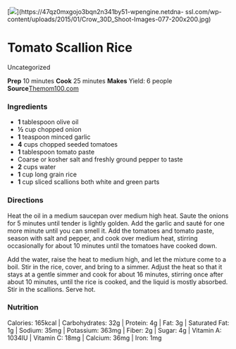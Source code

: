 ﻿

[![](../Images/0c83f206-99a9-4927-b94b-02ad284c7935.jpg)](https://47qz0mxgojo3bqn2n341by51-wpengine.netdna-
ssl.com/wp-content/uploads/2015/01/Crow_30D_Shoot-Images-077-200x200.jpg)

#  Tomato Scallion Rice

Uncategorized

 **Prep** 10 minutes **Cook** 25 minutes **Makes** Yield: 6 people
**Source**[Themom100.com](https://themom100.com/recipe/tomato-scallion-rice/)

###  Ingredients

  * **1** tablespoon olive oil
  *  **½** cup chopped onion
  *  **1** teaspoon minced garlic
  *  **4** cups chopped seeded tomatoes
  *  **1** tablespoon tomato paste
  * Coarse or kosher salt and freshly ground pepper to taste
  *  **2** cups water
  *  **1** cup long grain rice
  *  **1** cup sliced scallions both white and green parts

###  Directions

Heat the oil in a medium saucepan over medium high heat. Saute the onions for
5 minutes until tender is lightly golden. Add the garlic and sauté for one
more minute until you can smell it. Add the tomatoes and tomato paste, season
with salt and pepper, and cook over medium heat, stirring occasionally for
about 10 minutes until the tomatoes have cooked down.

Add the water, raise the heat to medium high, and let the mixture come to a
boil. Stir in the rice, cover, and bring to a simmer. Adjust the heat so that
it stays at a gentle simmer and cook for about 16 minutes, stirring once after
about 10 minutes, until the rice is cooked, and the liquid is mostly absorbed.
Stir in the scallions. Serve hot.

###  Nutrition

Calories: 165kcal | Carbohydrates: 32g | Protein: 4g | Fat: 3g | Saturated
Fat: 1g | Sodium: 35mg | Potassium: 363mg | Fiber: 2g | Sugar: 4g | Vitamin A:
1034IU | Vitamin C: 18mg | Calcium: 36mg | Iron: 1mg

